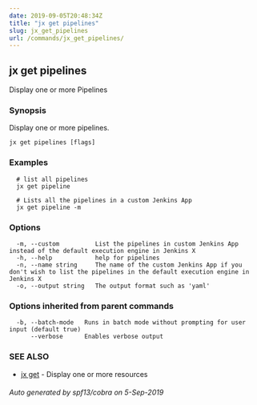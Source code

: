 ```yaml
---
date: 2019-09-05T20:48:34Z
title: "jx get pipelines"
slug: jx_get_pipelines
url: /commands/jx_get_pipelines/
---
```

## jx get pipelines

Display one or more Pipelines

### Synopsis

Display one or more pipelines.

```
jx get pipelines [flags]
```

### Examples

```
  # list all pipelines
  jx get pipeline
  
  # Lists all the pipelines in a custom Jenkins App
  jx get pipeline -m
```

### Options

```
  -m, --custom          List the pipelines in custom Jenkins App instead of the default execution engine in Jenkins X
  -h, --help            help for pipelines
  -n, --name string     The name of the custom Jenkins App if you don't wish to list the pipelines in the default execution engine in Jenkins X
  -o, --output string   The output format such as 'yaml'
```

### Options inherited from parent commands

```
  -b, --batch-mode   Runs in batch mode without prompting for user input (default true)
      --verbose      Enables verbose output
```

### SEE ALSO

* [jx get](/commands/jx_get/)	 - Display one or more resources

###### Auto generated by spf13/cobra on 5-Sep-2019
